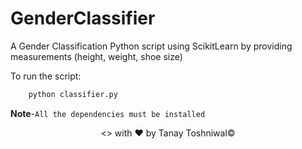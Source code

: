 # GenderClassifier
A Gender Classification Python script using ScikitLearn by providing measurements (height, weight, shoe size)

To run the script:
```python
    python classifier.py
```
**Note**-```All the dependencies must be installed```



<p align="center"><> with &hearts; by Tanay Toshniwal&copy;</p>
